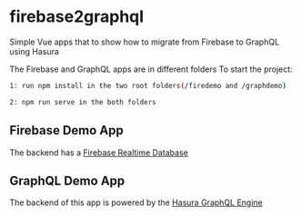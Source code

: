 # firebase2graphql
Simple Vue apps that to show how to migrate from Firebase to GraphQL using Hasura

The Firebase and GraphQL apps are in different folders
To start the project:
```bash
1: run npm install in the two root folders(/firedemo and /graphdemo)
```

```bash
2: npm run serve in the both folders
```

## Firebase Demo App
The backend has a [Firebase Realtime Database](https://firebase.google.com/)

## GraphQL Demo App
The backend of this app is powered by the [Hasura GraphQL Engine](https://hasura.io/)
